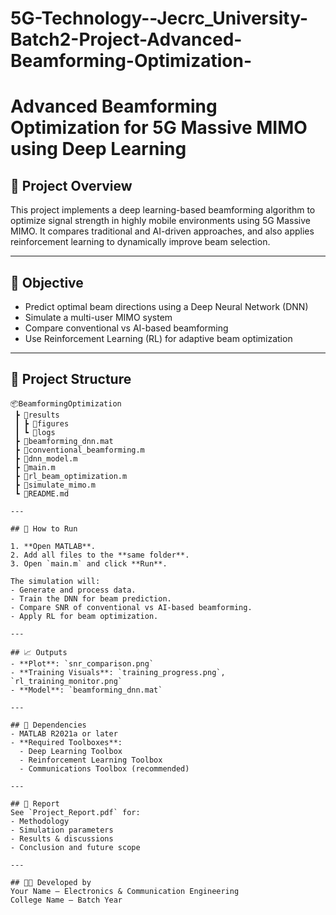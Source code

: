 # 5G-Technology--Jecrc_University-Batch2-Project-Advanced-Beamforming-Optimization-
# Advanced Beamforming Optimization for 5G Massive MIMO using Deep Learning

## 📌 Project Overview
This project implements a deep learning-based beamforming algorithm to optimize signal strength in highly mobile environments using 5G Massive MIMO. It compares traditional and AI-driven approaches, and also applies reinforcement learning to dynamically improve beam selection.

---

## 🎯 Objective
- Predict optimal beam directions using a Deep Neural Network (DNN)
- Simulate a multi-user MIMO system
- Compare conventional vs AI-based beamforming
- Use Reinforcement Learning (RL) for adaptive beam optimization

---

## 🧩 Project Structure
```
📦BeamformingOptimization
 ┣ 📂results
 ┃ ┣ 📂figures
 ┃ ┗ 📂logs
 ┣ 📜beamforming_dnn.mat
 ┣ 📜conventional_beamforming.m
 ┣ 📜dnn_model.m
 ┣ 📜main.m
 ┣ 📜rl_beam_optimization.m
 ┣ 📜simulate_mimo.m
 ┗ 📜README.md

---

## 🚀 How to Run

1. **Open MATLAB**.
2. Add all files to the **same folder**.
3. Open `main.m` and click **Run**.

The simulation will:
- Generate and process data.
- Train the DNN for beam prediction.
- Compare SNR of conventional vs AI-based beamforming.
- Apply RL for beam optimization.

---

## 📈 Outputs
- **Plot**: `snr_comparison.png`
- **Training Visuals**: `training_progress.png`, `rl_training_monitor.png`
- **Model**: `beamforming_dnn.mat`

---

## 🧠 Dependencies
- MATLAB R2021a or later
- **Required Toolboxes**:
  - Deep Learning Toolbox
  - Reinforcement Learning Toolbox
  - Communications Toolbox (recommended)

---

## 📄 Report
See `Project_Report.pdf` for:
- Methodology
- Simulation parameters
- Results & discussions
- Conclusion and future scope

---

## 👨‍💻 Developed by
Your Name – Electronics & Communication Engineering  
College Name – Batch Year
